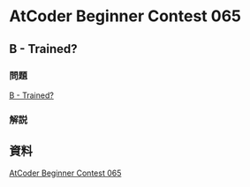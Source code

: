 # AtCoder Beginner Contest 065

## B - Trained?

### 問題

[B - Trained?](https://atcoder.jp/contests/abc065/tasks/abc065_b)

### 解説



## 資料

[AtCoder Beginner Contest 065](https://atcoder.jp/contests/abc065)
